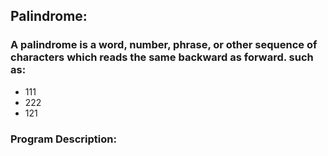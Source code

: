 ## Palindrome:
### A palindrome is a word, number, phrase, or other sequence of characters which reads the same backward as forward. such as: 
- 111
- 222
- 121

### Program Description: 

